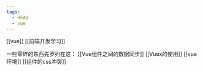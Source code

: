 ```yaml
---
tags:
  - HEAD
  - vue
---
```

[[vue]] [[前端开发学习]]

一些零碎的东西先罗列在这：
[[Vue组件之间的数据同步]]
[[Vuex的使用]]
[[vue环境]]
[[组件的css冲突]]
